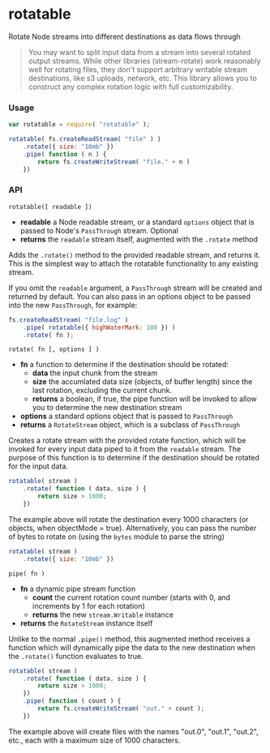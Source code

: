 # rotatable
Rotate Node streams into different destinations as data flows through

> You may want to split input data from a stream into several rotated output streams. While other libraries (stream-rotate) work reasonably well for rotating files, they don't support arbitrary writable stream destinations, like s3 uploads, network, etc. This library allows you to construct any complex rotation logic with full customizability.

### Usage

```javascript
var rotatable = require( "rotatable" );

rotatable( fs.createReadStream( "file" ) )
    .rotate({ size: "10mb" })
    .pipe( function ( n ) {
        return fs.createWriteStream( "file." + n )
    })
```

### API

`rotatable([ readable ])`

* **readable** a Node readable stream, or a standard `options` object that is passed to Node's `PassThrough` stream. Optional
* **returns** the `readable` stream itself, augmented with the `.rotate` method

Adds the `.rotate()` method to the provided readable stream, and returns it. This is the simplest way to attach the rotatable functionality to any existing stream. 

If you omit the `readable` argument, a `PassThrough` stream will be created and returned by default. You can also pass in an options object to be passed into the new `PassThrough`, for example:

```javascript
fs.createReadStream( "file.log" )
    .pipe( rotatable({ highWaterMark: 100 }) )
    .rotate( fn );
```

`rotate( fn [, options ] )`

* **fn** a function to determine if the destination should be rotated:
    - **data** the input chunk from the stream
    - **size** the accumlated data size (objects, of buffer length) since the last rotation, excluding the current chunk.
    - **returns** a boolean, if true, the pipe function will be invoked to allow you to determine the new destination stream
* **options** a standard options object that is passed to `PassThrough`
* **returns** a `RotateStream` object, which is a subclass of `PassThrough`

Creates a rotate stream with the provided rotate function, which will be invoked for every input data piped to it from the `readable` stream. The purpose of this function is to determine if the destination should be rotated for the input data.

```javascript
rotatable( stream )
    .rotate( function ( data, size ) {
        return size > 1000;
    })
```

The example above will rotate the destination every 1000 characters (or objects, when objectMode = true). Alternatively, you can pass the number of bytes to rotate on (using the `bytes` module to parse the string)

```javascript
rotatable( stream )
    .rotate({ size: "10mb" })
```

`pipe( fn )`

* **fn** a dynamic pipe stream function
    - **count** the current rotation count number (starts with 0, and increments by 1 for each rotation)
    - **returns** the new `stream.Writable` instance
* **returns** the `RotateStream` instance itself

Unlike to the normal `.pipe()` method, this augmented method receives a function which will dynamically pipe the data to the new destination when the `.rotate()` function evaluates to true.

```javascript
rotatable( stream )
    .rotate( function ( data, size ) {
        return size > 1000;
    })
    .pipe( function ( count ) { 
        return fs.createWriteStream( "out." + count );
    })
```

The example above will create files with the names "out.0", "out.1", "out.2", etc., each with a maximum size of 1000 characters.








